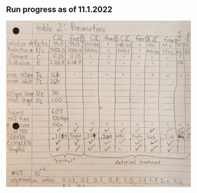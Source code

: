 ## Run progress as of 11.1.2022
<img src="https://github.com/athaun/cell-regen-influenza-model/blob/master/revision/progress.jpg">
